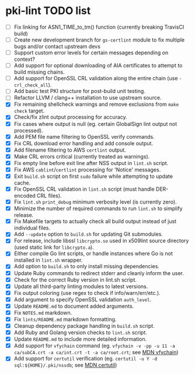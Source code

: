 # pki-lint TODO list

-   [ ] Fix linking for ASN1_TIME_to_tm() function (currently breaking TravisCI build)
-   [ ] Create new development branch for ```gs-certlint``` module to fix multiple bugs and/or contact upstream devs
-   [ ] Support custom error levels for certain messages depending on context?
-   [ ] Add support for optional downloading of AIA certificates to attempt to build missing chains.
-   [ ] Add support for OpenSSL CRL validation along the entire chain (use ```-crl_check_all```).
-   [ ] Add basic test PKI structure for post-build unit testing.
-   [ ] Refactor LLVM / clang++ installation to use upstream source.
-   [x] Fix remaining shellcheck warnings and remove exclusions from ```make check``` target.
-   [x] Check/fix zlint output processing for accuracy.
-   [x] Fix cases where output is null (eg. certain GlobalSign lint output not processed).
-   [x] Add PEM file name filtering to OpenSSL verify commands.
-   [x] Fix CRL download error handling and add console output.
-   [x] Add filename filtering to AWS ```certlint``` output.
-   [x] Make CRL errors critical (currently treated as warnings).
-   [x] Fix empty line before exit line after NSS output in ```lint.sh``` script.
-   [x] Fix AWS ```cablint```/```certlint``` processing for 'Notice' messages.
-   [x] Exit ```build.sh``` script on first ```sudo``` failure while attempting to update cache.
-   [x] Fix OpenSSL CRL validation in ```lint.sh``` script (must handle DER-encoded CRL files).
-   [x] Fix ```lint.sh``` ```print_debug``` minimum verbosity level (is currently zero).
-   [x] Minimize the number of required commands to run ```lint.sh``` to simplify release.
-   [x] Fix Makefile targets to actually check all build output instead of just individual files.
-   [x] Add ```--update``` option to ```build.sh``` for updating Git submodules.
-   [x] For release, include libssl ```libcrypto.so``` used in x509lint source directory (used static link for ```libcrypto.a```).
-   [x] Either compile Go lint scripts, or handle instances where Go is not installed in ```lint.sh``` wrapper.
-   [x] Add option to ```build.sh``` to only install missing dependencies.
-   [x] Update Ruby commands to redirect stderr and cleanly inform the user.
-   [x] Check for the correct Ruby version in lint.sh script.
-   [x] Update all third-party linting modules to latest versions.
-   [x] Fix output coloring (use regex to check if info/warn/err/etc.).
-   [x] Add argument to specify OpenSSL validation ```auth_level```.
-   [x] Update ```README.md``` to document added arguments.
-   [x] Fix ```NOTES.md``` markdown.
-   [x] Fix ```lints/README.md``` markdown formatting.
-   [x] Cleanup dependency package handling in ```build.sh``` script.
-   [x] Add Ruby and Golang version checks to ```lint.sh``` script.
-   [x] Update ```README.md``` to include more detailed information.
-   [x] Add support for ```vfychain``` command (eg. ```vfychain -v -pp -u 11 -a ca/subCA.crt -a ca/int.crt -t -a ca/root.crt```; see [MDN vfychain](https://developer.mozilla.org/en-US/docs/Mozilla/Projects/NSS/Tools/vfychain))
-   [x] Add support for ```certutil``` verification (eg. ```certutil -u Y -d sql:${HOME}/.pki/nssdb```; see [MDN certutil](https://developer.mozilla.org/en-US/docs/Mozilla/Projects/NSS/tools/NSS_Tools_certutil))
